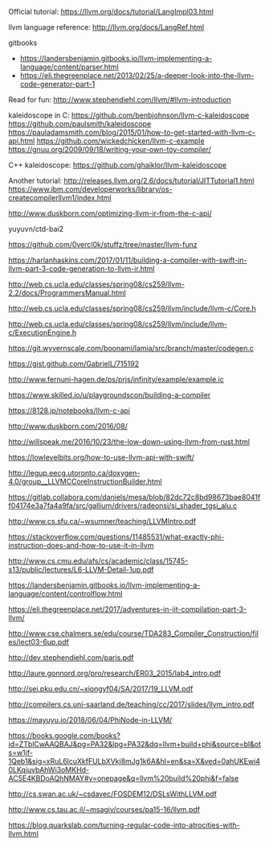 Official tutorial: https://llvm.org/docs/tutorial/LangImpl03.html

llvm language reference: http://llvm.org/docs/LangRef.html

gitbooks
- https://landersbenjamin.gitbooks.io/llvm-implementing-a-language/content/parser.html
- https://eli.thegreenplace.net/2013/02/25/a-deeper-look-into-the-llvm-code-generator-part-1

Read for fun: http://www.stephendiehl.com/llvm/#llvm-introduction

kaleidoscope in C:
https://github.com/benbjohnson/llvm-c-kaleidoscope
https://github.com/paulsmith/kaleidoscope https://pauladamsmith.com/blog/2015/01/how-to-get-started-with-llvm-c-api.html
https://github.com/wickedchicken/llvm-c-example
https://gnuu.org/2009/09/18/writing-your-own-toy-compiler/

C++ kaleidoscope: https://github.com/ghaiklor/llvm-kaleidoscope

Another tutorial: http://releases.llvm.org/2.6/docs/tutorial/JITTutorial1.html
https://www.ibm.com/developerworks/library/os-createcompilerllvm1/index.html

http://www.duskborn.com/optimizing-llvm-ir-from-the-c-api/

yuyuvn/ctd-bai2

https://github.com/0vercl0k/stuffz/tree/master/llvm-funz

https://harlanhaskins.com/2017/01/11/building-a-compiler-with-swift-in-llvm-part-3-code-generation-to-llvm-ir.html

http://web.cs.ucla.edu/classes/spring08/cs259/llvm-2.2/docs/ProgrammersManual.html

http://web.cs.ucla.edu/classes/spring08/cs259/llvm/include/llvm-c/Core.h

http://web.cs.ucla.edu/classes/spring08/cs259/llvm/include/llvm-c/ExecutionEngine.h

https://git.wyvernscale.com/boonami/lamia/src/branch/master/codegen.c

https://gist.github.com/GabrielL/715192

http://www.fernuni-hagen.de/ps/prjs/infinity/example/example.ic

https://www.skilled.io/u/playgroundscon/building-a-compiler

https://8128.jp/notebooks/llvm-c-api

http://www.duskborn.com/2016/08/

http://willspeak.me/2016/10/23/the-low-down-using-llvm-from-rust.html

https://lowlevelbits.org/how-to-use-llvm-api-with-swift/

http://legup.eecg.utoronto.ca/doxygen-4.0/group__LLVMCCoreInstructionBuilder.html

https://gitlab.collabora.com/daniels/mesa/blob/82dc72c8bd98673bae8041ff04174e3a7fa4a9fa/src/gallium/drivers/radeonsi/si_shader_tgsi_alu.c

http://www.cs.sfu.ca/~wsumner/teaching/LLVMIntro.pdf

https://stackoverflow.com/questions/11485531/what-exactly-phi-instruction-does-and-how-to-use-it-in-llvm

http://www.cs.cmu.edu/afs/cs/academic/class/15745-s13/public/lectures/L6-LLVM-Detail-1up.pdf

https://landersbenjamin.gitbooks.io/llvm-implementing-a-language/content/controlflow.html

https://eli.thegreenplace.net/2017/adventures-in-jit-compilation-part-3-llvm/

http://www.cse.chalmers.se/edu/course/TDA283_Compiler_Construction/files/lect03-6up.pdf

http://dev.stephendiehl.com/paris.pdf

http://laure.gonnord.org/pro/research/ER03_2015/lab4_intro.pdf

http://sei.pku.edu.cn/~xiongyf04/SA/2017/19_LLVM.pdf

http://compilers.cs.uni-saarland.de/teaching/cc/2017/slides/llvm_intro.pdf

https://mayuyu.io/2018/06/04/PhiNode-in-LLVM/

https://books.google.com/books?id=ZTblCwAAQBAJ&pg=PA32&lpg=PA32&dq=llvm+build+phi&source=bl&ots=w1jf-1Qeb1&sig=xRuL6lcuXkfFULbXVkj8mJg1k6A&hl=en&sa=X&ved=0ahUKEwi40LKqjuvbAhWi3oMKHd-AC5E4KBDoAQhNMAY#v=onepage&q=llvm%20build%20phi&f=false

http://cs.swan.ac.uk/~csdavec/FOSDEM12/DSLsWithLLVM.pdf

http://www.cs.tau.ac.il/~msagiv/courses/pa15-16/llvm.pdf

https://blog.quarkslab.com/turning-regular-code-into-atrocities-with-llvm.html
